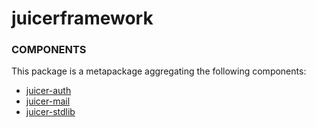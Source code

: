 # juicerframework

### COMPONENTS

This package is a metapackage aggregating the following components:

- [juicer-auth](https://github.com/juicerframework/juicer-auth)
- [juicer-mail](https://github.com/juicerframework/juicer-mail)
- [juicer-stdlib](https://github.com/juicerframework/juicer-stdlib)
